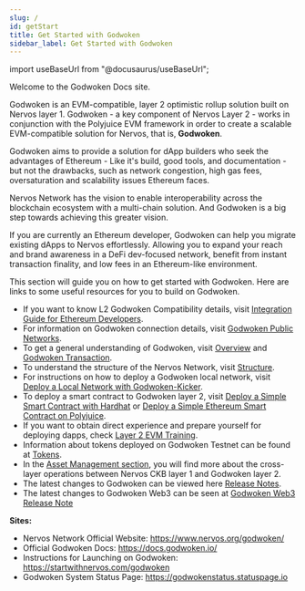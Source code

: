 ```yaml
---
slug: /
id: getStart
title: Get Started with Godwoken
sidebar_label: Get Started with Godwoken
---
```

import useBaseUrl from "@docusaurus/useBaseUrl";

Welcome to the Godwoken Docs site.

Godwoken is an EVM-compatible, layer 2 optimistic rollup solution built on Nervos layer 1. Godwoken - a key component of Nervos Layer 2 - works in conjunction with the Polyjuice EVM framework in order to create a scalable EVM-compatible solution for Nervos, that is, **Godwoken**.

Godwoken aims to provide a solution for dApp builders who seek the advantages of Ethereum - Like it's build, good tools, and documentation - but not the drawbacks, such as network congestion, high gas fees, oversaturation and scalability issues Ethereum faces.

Nervos Network has the vision to enable interoperability across the blockchain ecosystem with a multi-chain solution. And Godwoken is a big step towards achieving this greater vision.

If you are currently an Ethereum developer, Godwoken can help you migrate existing dApps to Nervos effortlessly. Allowing you to expand your reach and brand awareness in a DeFi dev-focused network, benefit from instant transaction finality, and low fees in an Ethereum-like environment.

This section will guide you on how to get started with Godwoken. 
Here are links to some useful resources for you to build on Godwoken.

- If you want to know L2 Godwoken Compatibility details, visit [Integration Guide for Ethereum Developers](integration.md).
- For information on Godwoken connection details, visit [Godwoken Public Networks](connectionInfo.md).
- To get a general understanding of Godwoken, visit [Overview](overview.md) and [Godwoken Transaction](gwtxLife.md).
- To understand the structure of the Nervos Network, visit [Structure](structure.md).
- For instructions on how to deploy a Godwoken local network, visit [Deploy a Local Network with Godwoken-Kicker](deployLocalNetwork.md).
- To deploy a smart contract to Godwoken layer 2, visit [Deploy a Simple Smart Contract with Hardhat](deployContractHardhat.md) or [Deploy a Simple Ethereum Smart Contract on Polyjuice](evm_training/evmTask2.md).
- If you want to obtain direct experience and prepare yourself for deploying dapps, check [Layer 2 EVM Training](evm_training/evmIntro.md).
- Information about tokens deployed on Godwoken Testnet can be found at [Tokens](tokens.md).
- In the [Asset Management section](fastWithdrawal.md), you will find more about the cross-layer operations between Nervos CKB layer 1 and Godwoken layer 2.
- The latest changes to Godwoken can be viewed here [Release Notes](gwchangelog/releaseNote1.6.md).
- The latest changes to Godwoken Web3 can be seen at [Godwoken Web3 Release Note](web3changelog/web3Change1.7.md)


**Sites:**

- Nervos Network Official Website: https://www.nervos.org/godwoken/
- Official Godwoken Docs: https://docs.godwoken.io/
- Instructions for Launching on Godwoken: https://startwithnervos.com/godwoken
- Godwoken System Status Page: https://godwokenstatus.statuspage.io
